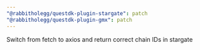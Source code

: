 ```yaml
---
"@rabbitholegg/questdk-plugin-stargate": patch
"@rabbitholegg/questdk-plugin-gmx": patch
---
```


Switch from fetch to axios and return correct chain IDs in stargate
